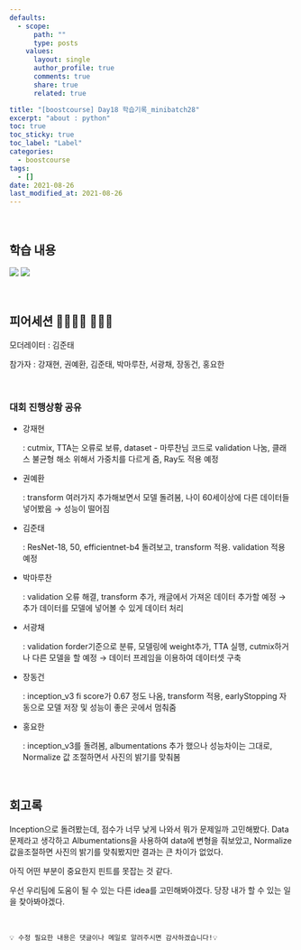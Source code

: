 ```yaml
---
defaults:
  - scope:
      path: ""
      type: posts
    values:
      layout: single
      author_profile: true
      comments: true
      share: true
      related: true

title: "[boostcourse] Day18 학습기록_minibatch28"
excerpt: "about : python"
toc: true
toc_sticky: true
toc_label: "Label"
categories:
  - boostcourse
tags:
  - []
date: 2021-08-26
last_modified_at: 2021-08-26
---
```

<br>

## 학습 내용

<a href="https://hongsusoo.github.io/ai/proj_ImageClassify03"><img src="https://img.shields.io/badge/-DenseNet 제출-red"/></a> 
<a href="https://hongsusoo.github.io/ai/proj_ImageClassify04"><img src="https://img.shields.io/badge/-check Point 정리-red"/></a> 

<br>

## 피어세션 👨‍👨‍👦‍👦 👨‍👨‍👦

모더레이터 : 김준태

참가자 : 강재현, 권예환, 김준태, 박마루찬, 서광채, 장동건, 홍요한

<br>

### 대회 진행상황 공유

- 강재현 

     : cutmix, TTA는 오류로 보류, dataset - 마루찬님 코드로 validation 나눔, 클래스 불균형 해소 위해서 가중치를 다르게 줌, Ray도 적용 예정

- 권예환 

     : transform 여러가지 추가해보면서 모델 돌려봄, 나이 60세이상에 다른 데이터들 넣어봤음 → 성능이 떨어짐

- 김준태 

     : ResNet-18, 50, efficientnet-b4 돌려보고, transform 적용. validation 적용 예정

- 박마루찬 

     : validation 오류 해결, transform 추가, 캐글에서 가져온 데이터 추가할 예정 → 추가 데이터를 모델에 넣어볼 수 있게 데이터 처리

- 서광채 

     : validation forder기준으로 분류,  모델링에 weight추가, TTA 실행, cutmix하거나 다른 모델을 할 예정 → 데이터 프레임을 이용하여 데이터셋 구축

- 장동건 

     : inception_v3 fi score가 0.67 정도 나옴, transform 적용, earlyStopping 자동으로 모델 저장 및 성능이 좋은 곳에서 멈춰줌

- 홍요한 

     : inception_v3를 돌려봄, albumentations 추가 했으나 성능차이는 그대로, Normalize 값 조절하면서 사진의 밝기를 맞춰봄

<br>

## 회고록

Inception으로 돌려봤는데, 점수가 너무 낮게 나와서 뭐가 문제일까 고민해봤다. Data 문제라고 생각하고 Albumentations을 사용하여 data에 변형을 줘보았고, Normalize 값을조절하면 사진의 밝기를 맞춰봤지만 결과는 큰 차이가 없었다.

아직 어떤 부분이 중요한지 핀트를 못잡는 것 같다. 

우선 우리팀에 도움이 될 수 있는 다른 idea를 고민해봐야겠다. 당장 내가 할 수 있는 일을 찾아봐야겠다.

<br>

```
💡 수정 필요한 내용은 댓글이나 메일로 알려주시면 감사하겠습니다!💡 
```
